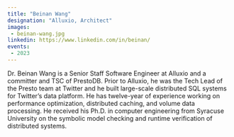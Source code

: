 ```yaml
---
title: "Beinan Wang"
designation: "Alluxio, Architect"
images:
 - beinan-wang.jpg
linkedin: https://www.linkedin.com/in/beinan/
events:
 - 2023
---
```


Dr. Beinan Wang is a Senior Staff Software Engineer at Alluxio and a committer and TSC of PrestoDB. Prior to Alluxio, he was the Tech Lead of the Presto team at Twitter and he built large-scale distributed SQL systems for Twitter’s data platform. He has twelve-year of experience working on performance optimization, distributed caching, and volume data processing. He received his Ph.D. in computer engineering from Syracuse University on the symbolic model checking and runtime verification of distributed systems.
